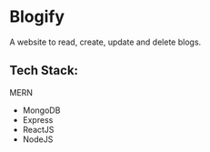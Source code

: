 # Blogify

A website to read, create, update and delete blogs.

## Tech Stack:
MERN
- MongoDB
- Express
- ReactJS
- NodeJS
